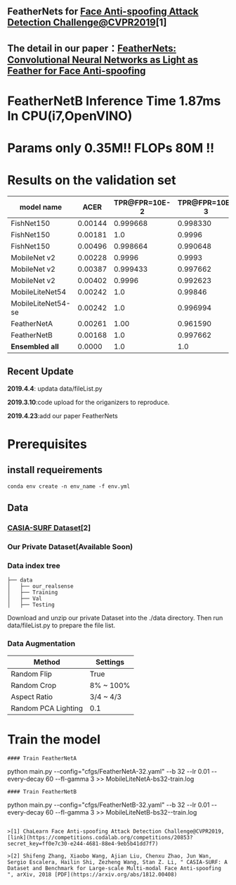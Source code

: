 ## FeatherNets for [Face Anti-spoofing Attack Detection Challenge@CVPR2019](https://competitions.codalab.org/competitions/20853#results)[1]

## The detail in our paper：[FeatherNets: Convolutional Neural Networks as Light as Feather for Face Anti-spoofing](https://arxiv.org/pdf/1904.09290)

# FeatherNetB Inference Time **1.87ms** In CPU(i7,OpenVINO)

# Params only 0.35M!! FLOPs 80M !! 

# Results on the validation set

|model name | ACER|TPR@FPR=10E-2|TPR@FPR=10E-3|FP|FN|epoch|params|FLOPs|
| ------ | ------ | ------ | ------ | ------ | ------ | ------ | ------ | ------ |
|FishNet150| 0.00144|0.999668|0.998330|19|0|27|24.96M|6452.72M|
|FishNet150| 0.00181|1.0|0.9996|24|0|52|24.96M|6452.72M|
|FishNet150| 0.00496|0.998664|0.990648|48|8|16|24.96M|6452.72M|
|MobileNet v2|0.00228|0.9996|0.9993|28|1|5|2.23M|306.17M
|MobileNet v2|0.00387|0.999433|0.997662|49|1|6|2.23M|306.17M
|MobileNet v2|0.00402|0.9996|0.992623|51|1|7|2.23M|306.17M
|MobileLiteNet54|0.00242|1.0|0.99846|32|0|41|0.57M|270.91M|
|MobileLiteNet54-se|0.00242|1.0|0.996994|32|0|69|0.57M|270.91M|
|FeatherNetA|0.00261|1.00|0.961590|19|7|51|0.35M|79.99M|
|FeatherNetB|0.00168|1.0|0.997662|20|1|48|0.35M|83.05M|
|**Ensembled all**|0.0000|1.0|1.0|0|0|-|-|-|

## Recent Update

**2019.4.4**: updata data/fileList.py

**2019.3.10**:code upload for the origanizers to reproduce.

**2019.4.23**:add our paper FeatherNets

# Prerequisites

##  install requeirements
```
conda env create -n env_name -f env.yml
```

## Data


### [CASIA-SURF Dataset](https://arxiv.org/abs/1812.00408)[2]


### Our Private Dataset(Available Soon)



### Data index tree
```
├── data
│   ├── our_realsense
│   ├── Training
│   ├── Val
│   ├── Testing
```
Download and unzip our private Dataset into the ./data directory. Then run data/fileList.py to prepare the file list.

### Data Augmentation

| Method | Settings |
| -----  | -------- |
| Random Flip | True |
| Random Crop | 8% ~ 100% |
| Aspect Ratio| 3/4 ~ 4/3 |
| Random PCA Lighting | 0.1 |


# Train the model

```
#### Train FeatherNetA
```
python main.py --config="cfgs/FeatherNetA-32.yaml" --b 32 --lr 0.01  --every-decay 60 --fl-gamma 3 >> MobileLiteNetA-bs32-train.log
```
#### Train FeatherNetB
```
python main.py --config="cfgs/FeatherNetB-32.yaml" --b 32 --lr 0.01  --every-decay 60 --fl-gamma 3 >> MobileLiteNetB-bs32--train.log

```

>[1] ChaLearn Face Anti-spoofing Attack Detection Challenge@CVPR2019,[link](https://competitions.codalab.org/competitions/20853?secret_key=ff0e7c30-e244-4681-88e4-9eb5b41dd7f7)

>[2] Shifeng Zhang, Xiaobo Wang, Ajian Liu, Chenxu Zhao, Jun Wan, Sergio Escalera, Hailin Shi, Zezheng Wang, Stan Z. Li, " CASIA-SURF: A Dataset and Benchmark for Large-scale Multi-modal Face Anti-spoofing ", arXiv, 2018 [PDF](https://arxiv.org/abs/1812.00408)
